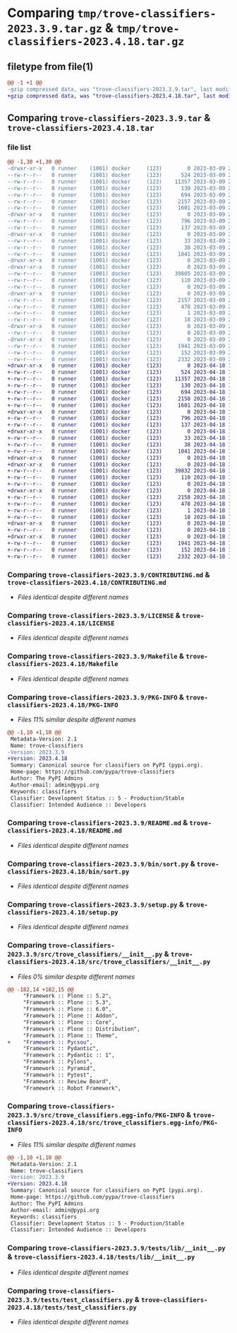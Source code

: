 # Comparing `tmp/trove-classifiers-2023.3.9.tar.gz` & `tmp/trove-classifiers-2023.4.18.tar.gz`

## filetype from file(1)

```diff
@@ -1 +1 @@
-gzip compressed data, was "trove-classifiers-2023.3.9.tar", last modified: Thu Mar  9 21:03:10 2023, max compression
+gzip compressed data, was "trove-classifiers-2023.4.18.tar", last modified: Tue Apr 18 13:46:58 2023, max compression
```

## Comparing `trove-classifiers-2023.3.9.tar` & `trove-classifiers-2023.4.18.tar`

### file list

```diff
@@ -1,30 +1,30 @@
-drwxr-xr-x   0 runner    (1001) docker     (123)        0 2023-03-09 21:03:10.404441 trove-classifiers-2023.3.9/
--rw-r--r--   0 runner    (1001) docker     (123)      524 2023-03-09 21:02:40.000000 trove-classifiers-2023.3.9/CONTRIBUTING.md
--rw-r--r--   0 runner    (1001) docker     (123)    11357 2023-03-09 21:02:40.000000 trove-classifiers-2023.3.9/LICENSE
--rw-r--r--   0 runner    (1001) docker     (123)      130 2023-03-09 21:02:40.000000 trove-classifiers-2023.3.9/MANIFEST.in
--rw-r--r--   0 runner    (1001) docker     (123)      694 2023-03-09 21:02:40.000000 trove-classifiers-2023.3.9/Makefile
--rw-r--r--   0 runner    (1001) docker     (123)     2157 2023-03-09 21:03:10.404441 trove-classifiers-2023.3.9/PKG-INFO
--rw-r--r--   0 runner    (1001) docker     (123)     1601 2023-03-09 21:02:40.000000 trove-classifiers-2023.3.9/README.md
-drwxr-xr-x   0 runner    (1001) docker     (123)        0 2023-03-09 21:03:10.404441 trove-classifiers-2023.3.9/bin/
--rw-r--r--   0 runner    (1001) docker     (123)      796 2023-03-09 21:02:40.000000 trove-classifiers-2023.3.9/bin/sort.py
--rw-r--r--   0 runner    (1001) docker     (123)      137 2023-03-09 21:02:40.000000 trove-classifiers-2023.3.9/pyproject.toml
-drwxr-xr-x   0 runner    (1001) docker     (123)        0 2023-03-09 21:03:10.404441 trove-classifiers-2023.3.9/requirements/
--rw-r--r--   0 runner    (1001) docker     (123)       33 2023-03-09 21:02:40.000000 trove-classifiers-2023.3.9/requirements/dev.txt
--rw-r--r--   0 runner    (1001) docker     (123)       38 2023-03-09 21:03:10.404441 trove-classifiers-2023.3.9/setup.cfg
--rw-r--r--   0 runner    (1001) docker     (123)     1041 2023-03-09 21:02:40.000000 trove-classifiers-2023.3.9/setup.py
-drwxr-xr-x   0 runner    (1001) docker     (123)        0 2023-03-09 21:03:10.404441 trove-classifiers-2023.3.9/src/
-drwxr-xr-x   0 runner    (1001) docker     (123)        0 2023-03-09 21:03:10.404441 trove-classifiers-2023.3.9/src/trove_classifiers/
--rw-r--r--   0 runner    (1001) docker     (123)    39805 2023-03-09 21:02:40.000000 trove-classifiers-2023.3.9/src/trove_classifiers/__init__.py
--rw-r--r--   0 runner    (1001) docker     (123)      110 2023-03-09 21:02:40.000000 trove-classifiers-2023.3.9/src/trove_classifiers/__main__.py
--rw-r--r--   0 runner    (1001) docker     (123)        0 2023-03-09 21:02:40.000000 trove-classifiers-2023.3.9/src/trove_classifiers/py.typed
-drwxr-xr-x   0 runner    (1001) docker     (123)        0 2023-03-09 21:03:10.404441 trove-classifiers-2023.3.9/src/trove_classifiers.egg-info/
--rw-r--r--   0 runner    (1001) docker     (123)     2157 2023-03-09 21:03:10.000000 trove-classifiers-2023.3.9/src/trove_classifiers.egg-info/PKG-INFO
--rw-r--r--   0 runner    (1001) docker     (123)      478 2023-03-09 21:03:10.000000 trove-classifiers-2023.3.9/src/trove_classifiers.egg-info/SOURCES.txt
--rw-r--r--   0 runner    (1001) docker     (123)        1 2023-03-09 21:03:10.000000 trove-classifiers-2023.3.9/src/trove_classifiers.egg-info/dependency_links.txt
--rw-r--r--   0 runner    (1001) docker     (123)       18 2023-03-09 21:03:10.000000 trove-classifiers-2023.3.9/src/trove_classifiers.egg-info/top_level.txt
-drwxr-xr-x   0 runner    (1001) docker     (123)        0 2023-03-09 21:03:10.404441 trove-classifiers-2023.3.9/tests/
--rw-r--r--   0 runner    (1001) docker     (123)        0 2023-03-09 21:02:40.000000 trove-classifiers-2023.3.9/tests/__init__.py
-drwxr-xr-x   0 runner    (1001) docker     (123)        0 2023-03-09 21:03:10.404441 trove-classifiers-2023.3.9/tests/lib/
--rw-r--r--   0 runner    (1001) docker     (123)     1941 2023-03-09 21:02:40.000000 trove-classifiers-2023.3.9/tests/lib/__init__.py
--rw-r--r--   0 runner    (1001) docker     (123)      152 2023-03-09 21:02:40.000000 trove-classifiers-2023.3.9/tests/lib/__main__.py
--rw-r--r--   0 runner    (1001) docker     (123)     2332 2023-03-09 21:02:40.000000 trove-classifiers-2023.3.9/tests/test_classifiers.py
+drwxr-xr-x   0 runner    (1001) docker     (123)        0 2023-04-18 13:46:58.637746 trove-classifiers-2023.4.18/
+-rw-r--r--   0 runner    (1001) docker     (123)      524 2023-04-18 13:46:24.000000 trove-classifiers-2023.4.18/CONTRIBUTING.md
+-rw-r--r--   0 runner    (1001) docker     (123)    11357 2023-04-18 13:46:24.000000 trove-classifiers-2023.4.18/LICENSE
+-rw-r--r--   0 runner    (1001) docker     (123)      130 2023-04-18 13:46:24.000000 trove-classifiers-2023.4.18/MANIFEST.in
+-rw-r--r--   0 runner    (1001) docker     (123)      694 2023-04-18 13:46:24.000000 trove-classifiers-2023.4.18/Makefile
+-rw-r--r--   0 runner    (1001) docker     (123)     2158 2023-04-18 13:46:58.637746 trove-classifiers-2023.4.18/PKG-INFO
+-rw-r--r--   0 runner    (1001) docker     (123)     1601 2023-04-18 13:46:24.000000 trove-classifiers-2023.4.18/README.md
+drwxr-xr-x   0 runner    (1001) docker     (123)        0 2023-04-18 13:46:58.633746 trove-classifiers-2023.4.18/bin/
+-rw-r--r--   0 runner    (1001) docker     (123)      796 2023-04-18 13:46:24.000000 trove-classifiers-2023.4.18/bin/sort.py
+-rw-r--r--   0 runner    (1001) docker     (123)      137 2023-04-18 13:46:24.000000 trove-classifiers-2023.4.18/pyproject.toml
+drwxr-xr-x   0 runner    (1001) docker     (123)        0 2023-04-18 13:46:58.633746 trove-classifiers-2023.4.18/requirements/
+-rw-r--r--   0 runner    (1001) docker     (123)       33 2023-04-18 13:46:24.000000 trove-classifiers-2023.4.18/requirements/dev.txt
+-rw-r--r--   0 runner    (1001) docker     (123)       38 2023-04-18 13:46:58.637746 trove-classifiers-2023.4.18/setup.cfg
+-rw-r--r--   0 runner    (1001) docker     (123)     1041 2023-04-18 13:46:24.000000 trove-classifiers-2023.4.18/setup.py
+drwxr-xr-x   0 runner    (1001) docker     (123)        0 2023-04-18 13:46:58.633746 trove-classifiers-2023.4.18/src/
+drwxr-xr-x   0 runner    (1001) docker     (123)        0 2023-04-18 13:46:58.633746 trove-classifiers-2023.4.18/src/trove_classifiers/
+-rw-r--r--   0 runner    (1001) docker     (123)    39832 2023-04-18 13:46:24.000000 trove-classifiers-2023.4.18/src/trove_classifiers/__init__.py
+-rw-r--r--   0 runner    (1001) docker     (123)      110 2023-04-18 13:46:24.000000 trove-classifiers-2023.4.18/src/trove_classifiers/__main__.py
+-rw-r--r--   0 runner    (1001) docker     (123)        0 2023-04-18 13:46:24.000000 trove-classifiers-2023.4.18/src/trove_classifiers/py.typed
+drwxr-xr-x   0 runner    (1001) docker     (123)        0 2023-04-18 13:46:58.637746 trove-classifiers-2023.4.18/src/trove_classifiers.egg-info/
+-rw-r--r--   0 runner    (1001) docker     (123)     2158 2023-04-18 13:46:58.000000 trove-classifiers-2023.4.18/src/trove_classifiers.egg-info/PKG-INFO
+-rw-r--r--   0 runner    (1001) docker     (123)      478 2023-04-18 13:46:58.000000 trove-classifiers-2023.4.18/src/trove_classifiers.egg-info/SOURCES.txt
+-rw-r--r--   0 runner    (1001) docker     (123)        1 2023-04-18 13:46:58.000000 trove-classifiers-2023.4.18/src/trove_classifiers.egg-info/dependency_links.txt
+-rw-r--r--   0 runner    (1001) docker     (123)       18 2023-04-18 13:46:58.000000 trove-classifiers-2023.4.18/src/trove_classifiers.egg-info/top_level.txt
+drwxr-xr-x   0 runner    (1001) docker     (123)        0 2023-04-18 13:46:58.637746 trove-classifiers-2023.4.18/tests/
+-rw-r--r--   0 runner    (1001) docker     (123)        0 2023-04-18 13:46:24.000000 trove-classifiers-2023.4.18/tests/__init__.py
+drwxr-xr-x   0 runner    (1001) docker     (123)        0 2023-04-18 13:46:58.637746 trove-classifiers-2023.4.18/tests/lib/
+-rw-r--r--   0 runner    (1001) docker     (123)     1941 2023-04-18 13:46:24.000000 trove-classifiers-2023.4.18/tests/lib/__init__.py
+-rw-r--r--   0 runner    (1001) docker     (123)      152 2023-04-18 13:46:24.000000 trove-classifiers-2023.4.18/tests/lib/__main__.py
+-rw-r--r--   0 runner    (1001) docker     (123)     2332 2023-04-18 13:46:24.000000 trove-classifiers-2023.4.18/tests/test_classifiers.py
```

### Comparing `trove-classifiers-2023.3.9/CONTRIBUTING.md` & `trove-classifiers-2023.4.18/CONTRIBUTING.md`

 * *Files identical despite different names*

### Comparing `trove-classifiers-2023.3.9/LICENSE` & `trove-classifiers-2023.4.18/LICENSE`

 * *Files identical despite different names*

### Comparing `trove-classifiers-2023.3.9/Makefile` & `trove-classifiers-2023.4.18/Makefile`

 * *Files identical despite different names*

### Comparing `trove-classifiers-2023.3.9/PKG-INFO` & `trove-classifiers-2023.4.18/PKG-INFO`

 * *Files 11% similar despite different names*

```diff
@@ -1,10 +1,10 @@
 Metadata-Version: 2.1
 Name: trove-classifiers
-Version: 2023.3.9
+Version: 2023.4.18
 Summary: Canonical source for classifiers on PyPI (pypi.org).
 Home-page: https://github.com/pypa/trove-classifiers
 Author: The PyPI Admins
 Author-email: admin@pypi.org
 Keywords: classifiers
 Classifier: Development Status :: 5 - Production/Stable
 Classifier: Intended Audience :: Developers
```

### Comparing `trove-classifiers-2023.3.9/README.md` & `trove-classifiers-2023.4.18/README.md`

 * *Files identical despite different names*

### Comparing `trove-classifiers-2023.3.9/bin/sort.py` & `trove-classifiers-2023.4.18/bin/sort.py`

 * *Files identical despite different names*

### Comparing `trove-classifiers-2023.3.9/setup.py` & `trove-classifiers-2023.4.18/setup.py`

 * *Files identical despite different names*

### Comparing `trove-classifiers-2023.3.9/src/trove_classifiers/__init__.py` & `trove-classifiers-2023.4.18/src/trove_classifiers/__init__.py`

 * *Files 0% similar despite different names*

```diff
@@ -182,14 +182,15 @@
     "Framework :: Plone :: 5.2",
     "Framework :: Plone :: 5.3",
     "Framework :: Plone :: 6.0",
     "Framework :: Plone :: Addon",
     "Framework :: Plone :: Core",
     "Framework :: Plone :: Distribution",
     "Framework :: Plone :: Theme",
+    "Framework :: Pycsou",
     "Framework :: Pydantic",
     "Framework :: Pydantic :: 1",
     "Framework :: Pylons",
     "Framework :: Pyramid",
     "Framework :: Pytest",
     "Framework :: Review Board",
     "Framework :: Robot Framework",
```

### Comparing `trove-classifiers-2023.3.9/src/trove_classifiers.egg-info/PKG-INFO` & `trove-classifiers-2023.4.18/src/trove_classifiers.egg-info/PKG-INFO`

 * *Files 11% similar despite different names*

```diff
@@ -1,10 +1,10 @@
 Metadata-Version: 2.1
 Name: trove-classifiers
-Version: 2023.3.9
+Version: 2023.4.18
 Summary: Canonical source for classifiers on PyPI (pypi.org).
 Home-page: https://github.com/pypa/trove-classifiers
 Author: The PyPI Admins
 Author-email: admin@pypi.org
 Keywords: classifiers
 Classifier: Development Status :: 5 - Production/Stable
 Classifier: Intended Audience :: Developers
```

### Comparing `trove-classifiers-2023.3.9/tests/lib/__init__.py` & `trove-classifiers-2023.4.18/tests/lib/__init__.py`

 * *Files identical despite different names*

### Comparing `trove-classifiers-2023.3.9/tests/test_classifiers.py` & `trove-classifiers-2023.4.18/tests/test_classifiers.py`

 * *Files identical despite different names*

